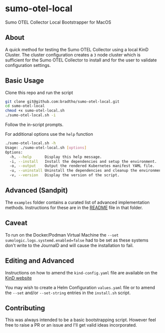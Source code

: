 # sumo-otel-local

Sumo OTEL Collector Local Bootstrapper for MacOS

## About

A quick method for testing the Sumo OTEL Collector using a local KinD Cluster. The cluster configuration creates a `3` node cluster which is sufficient for the
Sumo OTEL Collector to install and for the user to validate configuration settings.

## Basic Usage

Clone this repo and run the script

```bash
git clone git@github.com:bradtho/sumo-otel-local.git
cd sumo-otel-local
chmod +x sumo-otel-local.sh
./sumo-otel-local.sh -i
```

Follow the in-script prompts.

For additional options use the `help` function

```bash
./sumo-otel-local.sh -h
Usage: ./sumo-otel-local.sh [options]
Options:
  -h, --help      Display this help message.
  -i, --install   Install the dependencies and setup the environment.
  -o, --output    Output the rendered Kubernetes manifest YAML file.
  -u, --uninstall Uninstall the dependencies and cleanup the environment.
  -v, --version   Display the version of the script. 
```

## Advanced (Sandpit)

The `examples` folder contains a curated list of advanced implementation methods. Instructions for these are in the [README](./examples/README.md) file in that folder.

## Caveat

To run on the Docker/Podman Virtual Machine the `--set sumologic.logs.systemd.enabled=false` had to be set as these systems don't write to the JournalD and will cause the installation to fail.

## Editing and Advanced

Instructions on how to amend the `kind-config.yaml` file are available on the [KinD website](https://kind.sigs.k8s.io/docs/user/configuration/#getting-started)

You may wish to create a Helm Configuration `values.yaml` file or to amend the `--set` and/or `--set-string` entries in the `install.sh` script.

## Contributing

This was always intended to be a basic bootstrapping script. However feel free to raise a PR or an issue and I'll get valid ideas incorporated.
